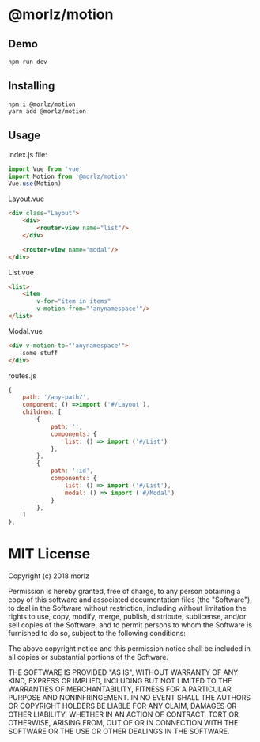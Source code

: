 # @morlz/motion

## Demo

```
npm run dev
```

## Installing

```
npm i @morlz/motion
yarn add @morlz/motion
```

## Usage
index.js file:
```js
import Vue from 'vue'
import Motion from '@morlz/motion'
Vue.use(Motion)
```

Layout.vue
```html
<div class="Layout">
	<div>
		<router-view name="list"/>
	</div>

	<router-view name="modal"/>
</div>
```

List.vue
```html
<list>
	<item
		v-for="item in items"
		v-motion-from="'anynamespace'"/>
</list>
```

Modal.vue
```html
<div v-motion-to="'anynamespace'">
	some stuff
</div>
```

routes.js
```js
{
	path: '/any-path/',
	component: () =>import ('#/Layout'),
	children: [
		{
			path: '',
			components: {
				list: () => import ('#/List')
			},
		},
		{
			path: ':id',
			components: {
				list: () => import ('#/List'),
				modal: () => import ('#/Modal')
			}
		},
	]
},
```

# MIT License

Copyright (c) 2018 morlz

Permission is hereby granted, free of charge, to any person obtaining a copy
of this software and associated documentation files (the "Software"), to deal
in the Software without restriction, including without limitation the rights
to use, copy, modify, merge, publish, distribute, sublicense, and/or sell
copies of the Software, and to permit persons to whom the Software is
furnished to do so, subject to the following conditions:

The above copyright notice and this permission notice shall be included in all
copies or substantial portions of the Software.

THE SOFTWARE IS PROVIDED "AS IS", WITHOUT WARRANTY OF ANY KIND, EXPRESS OR
IMPLIED, INCLUDING BUT NOT LIMITED TO THE WARRANTIES OF MERCHANTABILITY,
FITNESS FOR A PARTICULAR PURPOSE AND NONINFRINGEMENT. IN NO EVENT SHALL THE
AUTHORS OR COPYRIGHT HOLDERS BE LIABLE FOR ANY CLAIM, DAMAGES OR OTHER
LIABILITY, WHETHER IN AN ACTION OF CONTRACT, TORT OR OTHERWISE, ARISING FROM,
OUT OF OR IN CONNECTION WITH THE SOFTWARE OR THE USE OR OTHER DEALINGS IN THE
SOFTWARE.
